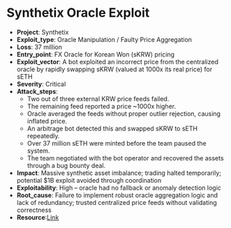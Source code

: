 # Synthetix Oracle Exploit

- **Project**: Synthetix
- **Exploit_type**: Oracle Manipulation / Faulty Price Aggregation
- **Loss**: 37 million 
- **Entry_point**: FX Oracle for Korean Won (sKRW) pricing
- **Exploit_vector**: A bot exploited an incorrect price from the centralized oracle by rapidly swapping sKRW (valued at 1000x its real price) for sETH
- **Severity**: Critical
- **Attack_steps**:
    - Two out of three external KRW price feeds failed.
    - The remaining feed reported a price ~1000x higher.
    - Oracle averaged the feeds without proper outlier rejection, causing inflated price.
    - An arbitrage bot detected this and swapped sKRW to sETH repeatedly.
    - Over 37 million sETH were minted before the team paused the system.
    - The team negotiated with the bot operator and recovered the assets through a bug bounty deal.
- **Impact**: Massive synthetic asset imbalance; trading halted temporarily; potential $1B exploit avoided through coordination
- **Exploitability**: High – oracle had no fallback or anomaly detection logic
- **Root_cause**: Failure to implement robust oracle aggregation logic and lack of redundancy; trusted centralized price feeds without validating correctness
- **Resource**:[Link](https://docs.modefi.io/general-information/history-of-oracle-based-hacks-exploits/synthetix-usd1-billion-exploit)